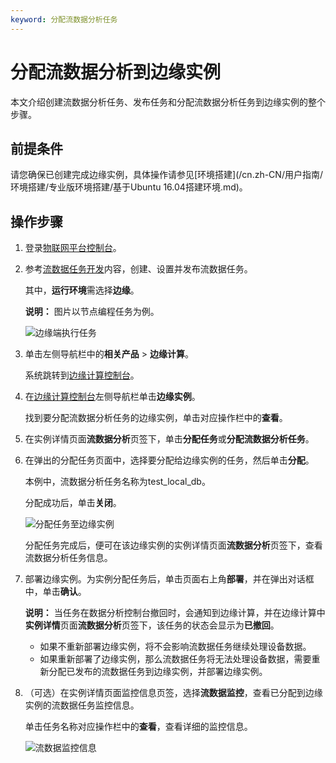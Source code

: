 ```yaml
---
keyword: 分配流数据分析任务
---
```


# 分配流数据分析到边缘实例

本文介绍创建流数据分析任务、发布任务和分配流数据分析任务到边缘实例的整个步骤。

## 前提条件

请您确保已创建完成边缘实例，具体操作请参见[环境搭建](/cn.zh-CN/用户指南/环境搭建/专业版环境搭建/基于Ubuntu 16.04搭建环境.md)。

## 操作步骤

1.  登录[物联网平台控制台](http://iot.console.aliyun.com)。

2.  参考[流数据任务开发](/cn.zh-CN/任务开发/流数据任务开发.md)内容，创建、设置并发布流数据任务。

    其中，**运行环境**需选择**边缘**。

    **说明：** 图片以节点编程任务为例。

    ![边缘端执行任务](https://static-aliyun-doc.oss-cn-hangzhou.aliyuncs.com/assets/img/zh-CN/3135084951/p21255.jpg)

3.  单击左侧导航栏中的**相关产品** \> **边缘计算**。

    系统跳转到[边缘计算控制台](https://iot.console.aliyun.com/le/instance/list)。

4.  在[边缘计算控制台](https://iot.console.aliyun.com/le/instance/list)左侧导航栏单击**边缘实例**。

    找到要分配流数据分析任务的边缘实例，单击对应操作栏中的**查看**。

5.  在实例详情页面**流数据分析**页签下，单击**分配任务**或**分配流数据分析任务**。

6.  在弹出的分配任务页面中，选择要分配给边缘实例的任务，然后单击**分配**。

    本例中，流数据分析任务名称为test\_local\_db。

    分配成功后，单击**关闭**。

    ![分配任务至边缘实例](https://static-aliyun-doc.oss-cn-hangzhou.aliyuncs.com/assets/img/zh-CN/3135084951/p21202.png)

    分配任务完成后，便可在该边缘实例的实例详情页面**流数据分析**页签下，查看流数据分析任务信息。

7.  部署边缘实例。为实例分配任务后，单击页面右上角**部署**，并在弹出对话框中，单击**确认**。

    **说明：** 当任务在数据分析控制台撤回时，会通知到边缘计算，并在边缘计算中**实例详情**页面**流数据分析**页签下，该任务的状态会显示为**已撤回**。

    -   如果不重新部署边缘实例，将不会影响流数据任务继续处理设备数据。
    -   如果重新部署了边缘实例，那么流数据任务将无法处理设备数据，需要重新分配已发布的流数据任务到边缘实例，并部署边缘实例。
8.  （可选）在实例详情页面监控信息页签，选择**流数据监控**，查看已分配到边缘实例的流数据任务监控信息。

    单击任务名称对应操作栏中的**查看**，查看详细的监控信息。

    ![流数据监控信息](https://static-aliyun-doc.oss-cn-hangzhou.aliyuncs.com/assets/img/zh-CN/3720620061/p61271.png)


